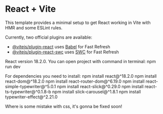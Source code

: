 # React + Vite

This template provides a minimal setup to get React working in Vite with HMR and some ESLint rules.

Currently, two official plugins are available:

- [@vitejs/plugin-react](https://github.com/vitejs/vite-plugin-react/blob/main/packages/plugin-react/README.md) uses [Babel](https://babeljs.io/) for Fast Refresh
- [@vitejs/plugin-react-swc](https://github.com/vitejs/vite-plugin-react-swc) uses [SWC](https://swc.rs/) for Fast Refresh

React version 18.2.0.
You can open project with command in terminal: npm run dev

For dependencies you need to install:
npm install react@^18.2.0
npm install react-dom@^18.2.0
npm install react-router-dom@^6.19.0
npm install react-simple-typewriter@^5.0.1
npm install react-slick@^0.29.0
npm install react-ts-typewriter@^0.1.8-b
npm install slick-carousel@^1.8.1
npm install typewriter-effect@^2.21.0

Where is some mistake with css, it's gonna be fixed soon! 
